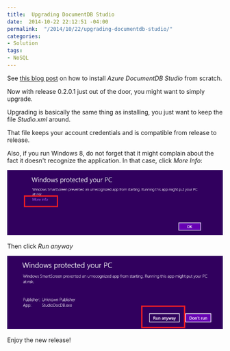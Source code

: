 ```yaml
---
title:  Upgrading DocumentDB Studio
date:  2014-10-22 22:12:51 -04:00
permalink:  "/2014/10/22/upgrading-documentdb-studio/"
categories:
- Solution
tags:
- NoSQL
---
```

<p>See <a href="http://vincentlauzon.com/2014/10/16/installing-documentdb-studio/">this blog post</a> on how to install <em>Azure DocumentDB Studio</em> from scratch.
</p><p>Now with release 0.2.0.1 just out of the door, you might want to simply upgrade.
</p><p>Upgrading is basically the same thing as installing, you just want to keep the file <em>Studio.xml</em> around.
</p><p>That file keeps your account credentials and is compatible from release to release.
</p><p>Also, if you run Windows 8, do not forget that it might complain about the fact it doesn't recognize the application. In that case, click <em>More Info</em>: 
</p><p><img src="assets/2014/10/upgrading-documentdb-studio/101714_0330_installingd2.png" alt="" />
	</p><p>Then click <em>Run anyway</em>
	</p><p><img src="assets/2014/10/upgrading-documentdb-studio/101714_0330_installingd3.png" alt="" />
	</p><p>Enjoy the new release!</p>